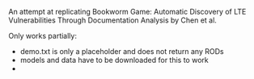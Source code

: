 An attempt at replicating Bookworm Game: Automatic Discovery of LTE Vulnerabilities Through Documentation Analysis by Chen et al.

Only works partially:
- demo.txt is only a placeholder and does not return any RODs
- models and data have to be downloaded for this to work
-  
